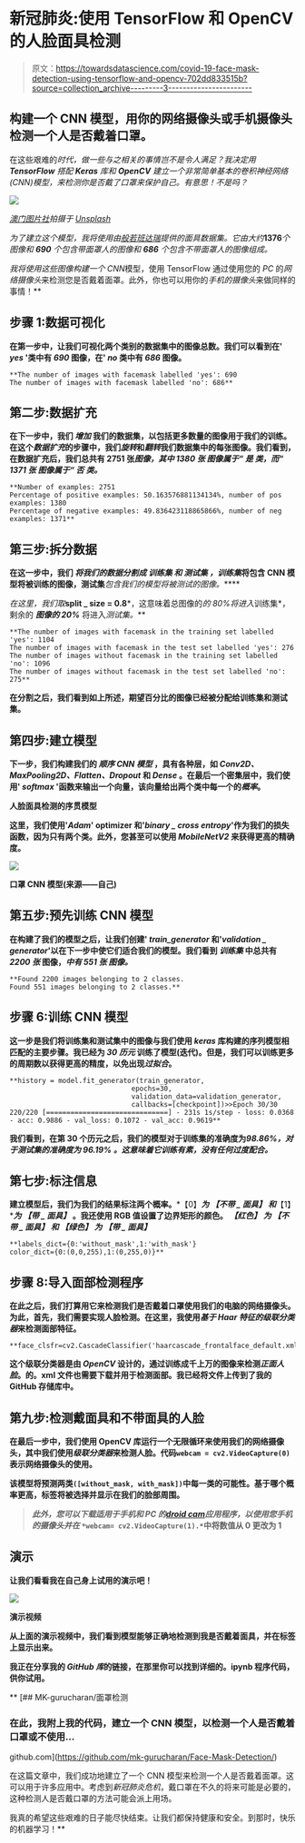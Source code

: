 # 新冠肺炎:使用 TensorFlow 和 OpenCV 的人脸面具检测

> 原文：<https://towardsdatascience.com/covid-19-face-mask-detection-using-tensorflow-and-opencv-702dd833515b?source=collection_archive---------3----------------------->

## 构建一个 CNN 模型，用你的网络摄像头或手机摄像头检测一个人是否戴着口罩。

在这些艰难的*时代，做一些与之相关的事情岂不是令人满足？我决定用 ***TensorFlow*** 搭配 ***Keras*** 库和 ***OpenCV*** 建立一个非常简单基本的卷积神经网络(CNN)模型，来检测你是否戴了口罩来保护自己。有意思！不是吗？*

*![](img/3cc3f5d6547381df6dddca15a69d1056.png)*

*[澳门图片社](https://unsplash.com/@macauphotoagency?utm_source=medium&utm_medium=referral)拍摄于 [Unsplash](https://unsplash.com?utm_source=medium&utm_medium=referral)*

*为了建立这个模型，我将使用由[般若班达瑞](https://www.linkedin.com/feed/update/urn%3Ali%3Aactivity%3A6655711815361761280/)提供的面具数据集。它由大约***1376***个图像和 ***690*** 个包含带面罩人的图像和 ***686*** 个包含不带面罩人的图像组成。*

*我将使用这些图像构建一个 CNN*模型，使用 TensorFlow 通过使用您的 *PC* 的*网络摄像头*来检测您是否戴着面罩。此外，你也可以用你的*手机的摄像头*来做同样的事情！**

## **步骤 1:数据可视化**

**在第一步中，让我们可视化两个类别的数据集中的图像总数。我们可以看到在' ***yes*** '类中有 ***690*** 图像，在' ***no*** 类中有 ***686*** 图像。**

```
**The number of images with facemask labelled 'yes': 690 
The number of images with facemask labelled 'no': 686**
```

## ****第二步:数据扩充****

**在下一步中，我们 ***增加*** 我们的数据集，以包括更多数量的图像用于我们的训练。在这个*数据扩充*的步骤中，我们*旋转*和*翻转*我们数据集中的每张图像。我们看到，在数据扩充后，我们总共有 2751 张*图像，其中 ***1380 张*** 图像属于“ ***是*** 类，而“ ***1371 张*** 图像属于“ ***否*** 类。***

```
**Number of examples: 2751 
Percentage of positive examples: 50.163576881134134%, number of pos examples: 1380 
Percentage of negative examples: 49.836423118865866%, number of neg examples: 1371**
```

## ****第三步:拆分数据****

**在这一步中，我们 ***将我们的数据分割成 ***训练集*** 和 ***测试集*** ，训练集***将包含 CNN 模型将被训练的图像，测试集***包含我们的模型将被测试的图像。*****

*在这里，我们取***split _ size = 0.8***，这意味着总图像的*的 80%将进入*训练集*，剩余的 ***图像的 20%*** 将进入*测试集。***

```
**The number of images with facemask in the training set labelled 'yes': 1104
The number of images with facemask in the test set labelled 'yes': 276
The number of images without facemask in the training set labelled 'no': 1096
The number of images without facemask in the test set labelled 'no': 275**
```

**在分割之后，我们看到如上所述，期望百分比的图像已经被分配给训练集和测试集。**

## ****第四步:建立模型****

**下一步，我们构建我们的 ***顺序 CNN 模型*** ，具有各种层，如 *Conv2D、MaxPooling2D、Flatten、Dropout* 和 *Dense* 。在最后一个密集层中，我们使用' ***softmax*** '函数来输出一个向量，该向量给出两个类中每一个的*概率*。**

**人脸面具检测的序贯模型**

**这里，我们使用'***Adam***' optimizer 和'***binary _ cross entropy***'作为我们的损失函数，因为只有两个类。此外，您甚至可以使用 *MobileNetV2* 来获得更高的精确度。**

**![](img/3648b3d7b16aaa574c42b80ae247d87a.png)**

**口罩 CNN 模型(来源——自己)**

## ****第五步:预先训练 CNN 模型****

**在构建了我们的模型之后，让我们创建' ***train_generator*** 和'***validation _ generator***'以在下一步中使它们适合我们的模型。我们看到 ***训练集*** 中总共有 ***2200 张*** 图像，*中有 ***551 张*** 图像。***

```
**Found 2200 images belonging to 2 classes. 
Found 551 images belonging to 2 classes.**
```

## **步骤 6:训练 CNN 模型**

**这一步是我们将训练集和测试集中的图像与我们使用 ***keras*** 库构建的序列模型相匹配的主要步骤。我已经为 ***30*** ***历元*** 训练了模型(迭代)。但是，我们可以训练更多的周期数以获得更高的精度，以免出现*过拟合*。**

```
**history = model.fit_generator(train_generator,
                              epochs=30,
                              validation_data=validation_generator,
                              callbacks=[checkpoint])>>Epoch 30/30
220/220 [==============================] - 231s 1s/step - loss: 0.0368 - acc: 0.9886 - val_loss: 0.1072 - val_acc: 0.9619**
```

**我们看到，在第 30 个历元之后，我们的模型对于训练集的准确度为*98.86%，对于测试集的准确度为 ***96.19%*** 。这意味着它训练有素，没有任何过度配合。***

## ****第七步:标注信息****

**建立模型后，我们为我们的结果标注两个概率。***【0】****为* ***【不带 _ 面具】*** *和****【1】****为* ***【带 _ 面具】*** 。我还使用 RGB 值设置了边界矩形的颜色。 ***【红色】*** *为* ***【不带 _ 面具】*** *和* ***【绿色】*** *为* ***【带 _ 面具】*****

```
**labels_dict={0:'without_mask',1:'with_mask'} 
color_dict={0:(0,0,255),1:(0,255,0)}**
```

## ****步骤 8:导入面部检测程序****

**在此之后，我们打算用它来检测我们是否戴着口罩使用我们的电脑的网络摄像头。为此，首先，我们需要实现人脸检测。在这里，我使用*基于 Haar 特征的级联分类器*来检测面部特征。**

```
**face_clsfr=cv2.CascadeClassifier('haarcascade_frontalface_default.xml')**
```

**这个级联分类器是由 *OpenCV* 设计的，通过训练成千上万的图像来检测*正面人脸*。的。xml 文件也需要下载并用于检测面部。我已经将文件上传到了我的 GitHub 存储库中。**

## ****第九步:检测戴面具和不带面具的人脸****

**在最后一步中，我们使用 OpenCV 库运行一个无限循环来使用我们的网络摄像头，其中我们使用*级联分类器*来检测人脸。代码`webcam = cv2.VideoCapture(0)`表示网络摄像头的使用。**

**该模型将预测两类`([without_mask, with_mask])`中每一类的可能性。基于哪个概率更高，标签将被选择并显示在我们的脸部周围。**

> ***此外，您可以下载适用于手机和 PC 的*[*droid cam*](https://www.dev47apps.com/)*应用程序，以使用您手机的摄像头并在* `*webcam= cv2.VideoCapture(1).*`中将数值从 0 更改为 1**

## **演示**

**让我们看看我在自己身上试用的演示吧！**

**![](img/d28f6fd2208c918fb723f9d77d78fd53.png)**

**演示视频**

**从上面的演示视频中，我们看到模型能够正确地检测到我是否戴着面具，并在标签上显示出来。**

**我正在分享我的 *GitHub 库*的链接，在那里你可以找到详细的。ipynb 程序代码，供你试用。**

**[](https://github.com/mk-gurucharan/Face-Mask-Detection/) [## MK-gurucharan/面罩检测

### 在此，我附上我的代码，建立一个 CNN 模型，以检测一个人是否戴着口罩或不使用…

github.com](https://github.com/mk-gurucharan/Face-Mask-Detection/) 

在这篇文章中，我们成功地建立了一个 CNN 模型来检测一个人是否戴着面罩。这可以用于许多应用中。考虑到*新冠肺炎危机*，戴口罩在不久的将来可能是必要的，这种检测人是否戴口罩的方法可能会派上用场。

我真的希望这些艰难的日子能尽快结束。让我们都保持健康和安全。到那时，快乐的机器学习！**